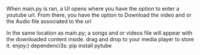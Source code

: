 When main.py is ran, a UI opens where you have the option to enter a youtube url. 
From there, you have the option to Download the video and or the Audio file associated to the url

In the same location as main.py; a songs and or videos file will appear with the downloaded content inside.
drag and drop to your media player to store it. 
enjoy:)
dependenci3s: pip install pytube
